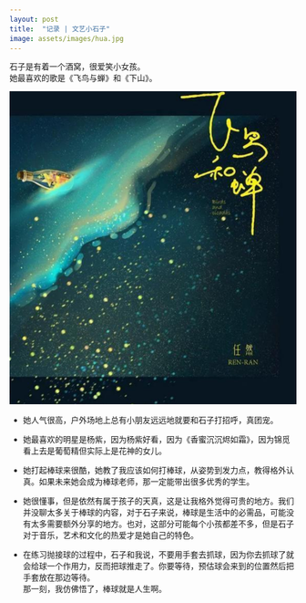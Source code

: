 ```yaml
---
layout: post
title:  "记录 | 文艺小石子"
image: assets/images/hua.jpg
---
```


石子是有着一个酒窝，很爱笑小女孩。  
她最喜欢的歌是《飞鸟与蝉》和《下山》。  

![dbq](../assets/images/fnhc.png)  

- 她人气很高，户外场地上总有小朋友远远地就要和石子打招呼，真团宠。  

- 她最喜欢的明星是杨紫，因为杨紫好看，因为《香蜜沉沉烬如霜》，因为锦觅看上去是葡萄精但实际上是花神的女儿。  

- 她打起棒球来很酷，她教了我应该如何打棒球，从姿势到发力点，教得格外认真。如果未来她会成为棒球老师，那一定能带出很多优秀的学生。  
- 她很懂事，但是依然有属于孩子的天真，这是让我格外觉得可贵的地方。我们并没聊太多关于棒球的内容，对于石子来说，棒球是生活中的必需品，可能没有太多需要额外分享的地方。也对，这部分可能每个小孩都差不多，但是石子对于音乐，艺术和文化的热爱才是她自己的特色。  
- 在练习抛接球的过程中，石子和我说，不要用手套去抓球，因为你去抓球了就会给球一个作用力，反而把球推走了。你要等待，预估球会来到的位置然后把手套放在那边等待。  
那一刻，我仿佛悟了，棒球就是人生啊。  
